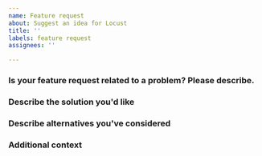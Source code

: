 ```yaml
---
name: Feature request
about: Suggest an idea for Locust
title: ''
labels: feature request
assignees: ''

---
```


<!-- 
No questions here please! If you have a question about how to use Locust read the documentation or ask on slack (https://locustio.slack.com)

You can also ask questions on StackOverflow, https://stackoverflow.com/questions/ask just remember to tag your question with "locust".
-->

### Is your feature request related to a problem? Please describe.
<!-- A clear and concise description of what the problem is. Ex. I'm always frustrated when [...] -->

### Describe the solution you'd like
<!-- A clear and concise description of what you want to happen -->

### Describe alternatives you've considered
<!-- A clear and concise description of any alternative solutions or features you've considered -->

### Additional context
<!-- Add any other context or screenshots about the feature request here -->
